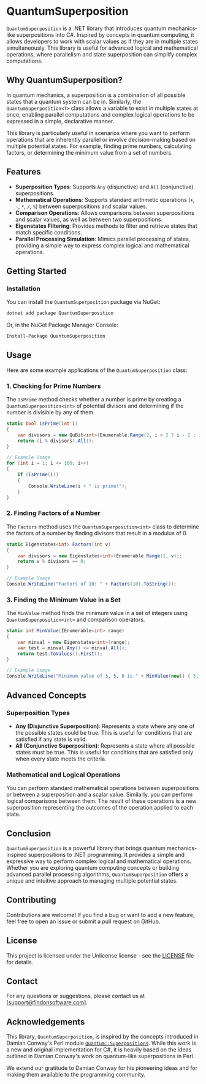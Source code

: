 
# QuantumSuperposition

`QuantumSuperposition` is a .NET library that introduces quantum mechanics-like superpositions into C#. Inspired by concepts in quantum computing, it allows developers to work with scalar values as if they are in multiple states simultaneously. This library is useful for advanced logical and mathematical operations, where parallelism and state superposition can simplify complex computations.

## Why QuantumSuperposition?

In quantum mechanics, a superposition is a combination of all possible states that a quantum system can be in. Similarly, the `QuantumSuperposition<T>` class allows a variable to exist in multiple states at once, enabling parallel computations and complex logical operations to be expressed in a simple, declarative manner.

This library is particularly useful in scenarios where you want to perform operations that are inherently parallel or involve decision-making based on multiple potential states. For example, finding prime numbers, calculating factors, or determining the minimum value from a set of numbers.

## Features

- **Superposition Types**: Supports `Any` (disjunctive) and `All` (conjunctive) superpositions.
- **Mathematical Operations**: Supports standard arithmetic operations (`+`, `-`, `*`, `/`, `%`) between superpositions and scalar values.
- **Comparison Operations**: Allows comparisons between superpositions and scalar values, as well as between two superpositions.
- **Eigenstates Filtering**: Provides methods to filter and retrieve states that match specific conditions.
- **Parallel Processing Simulation**: Mimics parallel processing of states, providing a simple way to express complex logical and mathematical operations.

## Getting Started

### Installation

You can install the `QuantumSuperposition` package via NuGet:

```bash
dotnet add package QuantumSuperposition
```

Or, in the NuGet Package Manager Console:

```bash
Install-Package QuantumSuperposition
```

## Usage

Here are some example applications of the `QuantumSuperposition` class:

### 1. Checking for Prime Numbers

The `IsPrime` method checks whether a number is prime by creating a `QuantumSuperposition<int>` of potential divisors and determining if the number is divisible by any of them.

```csharp
static bool IsPrime(int i)
{
    var divisors = new QuBit<int>(Enumerable.Range(2, i > 2 ? i - 2 : 1));
    return (i % divisors).All(); 
}

// Example Usage
for (int i = 1; i <= 100; i++)
{
    if (IsPrime(i))
    {
        Console.WriteLine(i + " is prime!");
    }
}
```

### 2. Finding Factors of a Number

The `Factors` method uses the `QuantumSuperposition<int>` class to determine the factors of a number by finding divisors that result in a modulus of 0.

```csharp
static Eigenstates<int> Factors(int v)
{
    var divisors = new Eigenstates<int>(Enumerable.Range(1, v));
    return v % divisors == 0;
}

// Example Usage
Console.WriteLine("Factors of 10: " + Factors(10).ToString());
```

### 3. Finding the Minimum Value in a Set

The `MinValue` method finds the minimum value in a set of integers using `QuantumSuperposition<int>` and comparison operators.

```csharp
static int MinValue(IEnumerable<int> range)
{
    var minval = new Eigenstates<int>(range);
    var test = minval.Any() <= minval.All();
    return test.ToValues().First();
}

// Example Usage
Console.WriteLine("Minimum value of 3, 5, 8 is " + MinValue(new[] { 3, 5, 8 }));
```

## Advanced Concepts

### Superposition Types

- **Any (Disjunctive Superposition)**: Represents a state where any one of the possible states could be true. This is useful for conditions that are satisfied if any state is valid.
- **All (Conjunctive Superposition)**: Represents a state where all possible states must be true. This is useful for conditions that are satisfied only when every state meets the criteria.

### Mathematical and Logical Operations

You can perform standard mathematical operations between superpositions or between a superposition and a scalar value. Similarly, you can perform logical comparisons between them. The result of these operations is a new superposition representing the outcomes of the operation applied to each state.

## Conclusion

`QuantumSuperposition` is a powerful library that brings quantum mechanics-inspired superpositions to .NET programming. It provides a simple and expressive way to perform complex logical and mathematical operations. Whether you are exploring quantum computing concepts or building advanced parallel processing algorithms, `QuantumSuperposition` offers a unique and intuitive approach to managing multiple potential states.

## Contributing

Contributions are welcome! If you find a bug or want to add a new feature, feel free to open an issue or submit a pull request on GitHub.

## License

This project is licensed under the Unlicense license - see the [LICENSE](LICENSE) file for details.

## Contact

For any questions or suggestions, please contact us at [support@findonsoftware.com].

## Acknowledgements

This library, `QuantumSuperposition`, is inspired by the concepts introduced in Damian Conway's Perl module [`Quantum::Superpositions`](https://metacpan.org/pod/Quantum::Superpositions). While this work is a new and original implementation for C#, it is heavily based on the ideas outlined in Damian Conway's work on quantum-like superpositions in Perl.

We extend our gratitude to Damian Conway for his pioneering ideas and for making them available to the programming community.
